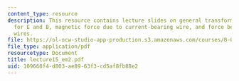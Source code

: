 ```yaml
---
content_type: resource
description: This resource contains lecture slides on general transformation laws
  for E and B, magnetic force due to current-bearing wire, and force between current-bearing
  wires.
file: https://ol-ocw-studio-app-production.s3.amazonaws.com/courses/8-033-relativity-fall-2006/109668f4d803ae8963f3cd5af8fb88e2_lecture15_em2.pdf
file_type: application/pdf
resourcetype: Document
title: lecture15_em2.pdf
uid: 109668f4-d803-ae89-63f3-cd5af8fb88e2
---
```

